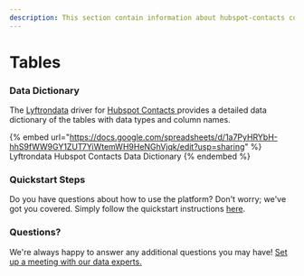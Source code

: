 ```yaml
---
description: This section contain information about hubspot-contacts connector tables information
---
```


# Tables

### Data Dictionary

The [Lyftrondata](https://www.lyftrondata.com/) driver for [Hubspot Contacts](https://www.lyftrondata.com/integration/hubspot-contacts/)[ ](https://www.lyftrondata.com/integration/hubspot-contacts/)provides a detailed data dictionary of the tables with data types and column names.

{% embed url="https://docs.google.com/spreadsheets/d/1a7PyHRYbH-hhS9fWW9GY1ZUT7YiWtemWH9HeNGhVjqk/edit?usp=sharing" %}
Lyftrondata Hubspot Contacts Data Dictionary
{% endembed %}

### Quickstart Steps

Do you have questions about how to use the platform? Don't worry; we've got you covered. Simply follow the quickstart instructions [here](../../../../quickstart-steps.md).

### Questions? <a href="#questions" id="questions"></a>

We're always happy to answer any additional questions you may have! [Set up a meeting with our data experts.](https://www.lyftrondata.com/book-a-meeting/)

